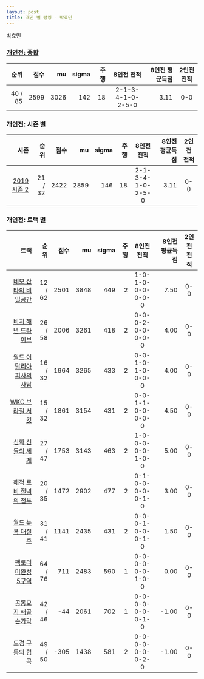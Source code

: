 ```yaml
---
layout: post
title: 개인 별 랭킹 - 박효민
---
```


박효민

### [개인전: 종합](../singles-full)

| 순위 | 점수 | mu | sigma | 주행 | 8인전 전적 | 8인전 평균득점 | 2인전 전적 |
|---:|---:|---:|---:|---:|:---:|---:|:---:|
| 40 / 85 | 2599 | 3026 | 142 | 18 | 2-1-3-4-1-0-2-5-0 | 3.11 | 0-0 |

### 개인전: 시즌 별

| 시즌 | 순위 | 점수 | mu | sigma | 주행 | 8인전 전적 | 8인전 평균득점 | 2인전 전적 |
|---:|---:|---:|---:|---:|---:|:---:|---:|:---:|
| [2019 시즌 2](../singles-s2019_2) | 21 / 32 | 2422 | 2859 | 146 | 18 |  2-1-3-4-1-0-2-5-0 | 3.11 | 0-0 |

### 개인전: 트랙 별

| 트랙 | 순위 | 점수 | mu | sigma | 주행 | 8인전 전적 | 8인전 평균득점 | 2인전 전적 |
|---:|---:|---:|---:|---:|---:|:---:|---:|:---:|
| [네모 산타의 비밀공간](../santa) | 12 / 62 | 2501 | 3848 | 449 | 2 | 1-0-1-0-0-0-0-0-0 | 7.50 | 0-0 |
| [비치 해변 드라이브](../haebyun) | 26 / 58 | 2006 | 3261 | 418 | 2 | 0-0-0-2-0-0-0-0-0 | 4.00 | 0-0 |
| [월드 이탈리아 피사의 사탑](../pizza) | 16 / 32 | 1964 | 3265 | 433 | 2 | 0-0-1-0-1-0-0-0-0 | 4.00 | 0-0 |
| [WKC 브라질 서킷](../brazil) | 15 / 32 | 1861 | 3154 | 431 | 2 | 0-0-1-1-0-0-0-0-0 | 4.50 | 0-0 |
| [신화 신들의 세계](../shinsegye) | 27 / 47 | 1753 | 3143 | 463 | 2 | 1-0-0-0-0-0-1-0-0 | 5.00 | 0-0 |
| [해적 로비 절벽의 전투](../lobby) | 20 / 35 | 1472 | 2902 | 477 | 2 | 0-1-0-0-0-0-0-1-0 | 3.00 | 0-0 |
| [월드 뉴욕 대질주](../newyork) | 31 / 41 | 1141 | 2435 | 431 | 2 | 0-0-0-1-0-0-0-1-0 | 1.50 | 0-0 |
| [팩토리 미완성 5구역](../district5) | 64 / 76 | 711 | 2483 | 590 | 1 | 0-0-0-0-0-0-1-0-0 | 0.00 | 0-0 |
| [공동묘지 해골 손가락](../haeson) | 42 / 46 | -44 | 2061 | 702 | 1 | 0-0-0-0-0-0-0-1-0 | -1.00 | 0-0 |
| [도검 구름의 협곡](../hyupgog) | 49 / 50 | -305 | 1438 | 581 | 2 | 0-0-0-0-0-0-0-2-0 | -1.00 | 0-0 |
